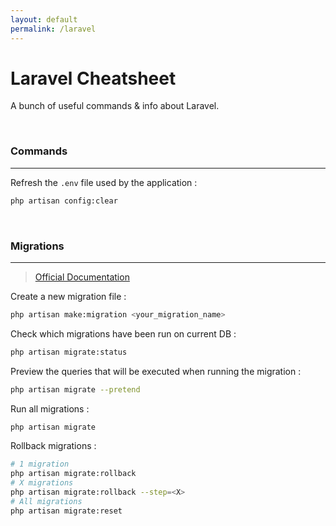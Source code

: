 ```yaml
---
layout: default
permalink: /laravel
---
```


# Laravel Cheatsheet

A bunch of useful commands & info about Laravel.





<br>

### Commands

<hr>

Refresh the `.env` file used by the application :
```bash
php artisan config:clear
```





<br>

### Migrations

<hr>

> [Official Documentation](https://laravel.com/docs/10.x/migrations)

Create a new migration file :
```bash
php artisan make:migration <your_migration_name>
```

Check which migrations have been run on current DB :
```bash
php artisan migrate:status
```

Preview the queries that will be executed when running the migration :
```bash
php artisan migrate --pretend
```

Run all migrations :
```bash
php artisan migrate
```

Rollback migrations :
```bash
# 1 migration
php artisan migrate:rollback
# X migrations
php artisan migrate:rollback --step=<X>
# All migrations
php artisan migrate:reset
```